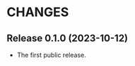 CHANGES
=======


Release 0.1.0 (2023-10-12)
--------------------------

* The first public release.
